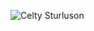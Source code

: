 ![Celty Sturluson](https://vignette.wikia.nocookie.net/durarara/images/e/e0/Celty.png/revision/latest?cb=20190109214031)
